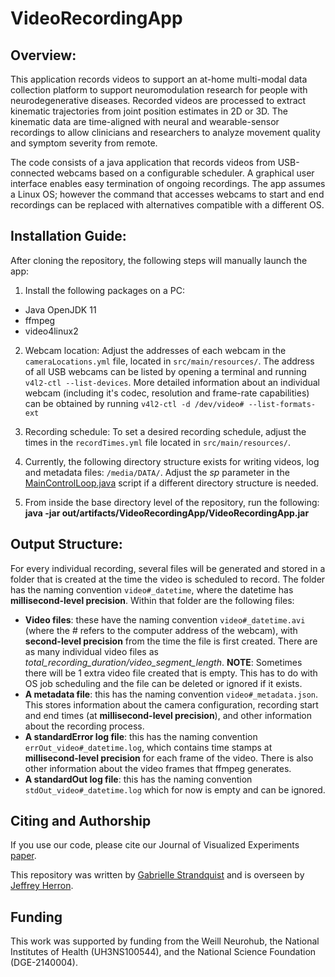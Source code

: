 # VideoRecordingApp

## Overview:
This application records videos to support an at-home multi-modal data collection platform to support neuromodulation research for people with neurodegenerative diseases. Recorded videos are processed to extract kinematic trajectories from joint position estimates in 2D or 3D. The kinematic data are time-aligned with neural and wearable-sensor recordings to allow clinicians and researchers to analyze movement quality and symptom severity from remote. 

The code consists of a java application that records videos from USB-connected webcams based on a configurable scheduler. A graphical user interface enables easy termination of ongoing recordings. The app assumes a Linux OS; however the command that accesses webcams to start and end recordings can be replaced with alternatives compatible with a different OS. 

## Installation Guide:
After cloning the repository, the following steps will manually launch the app:

1. Install the following packages on a PC:
* Java OpenJDK 11
* ffmpeg  
* video4linux2

2. Webcam location: Adjust the addresses of each webcam in the `cameraLocations.yml` file, located in `src/main/resources/`. The address of all USB webcams can be listed by opening a terminal and running `v4l2-ctl --list-devices`. More detailed information about an individual webcam (including it's codec, resolution and frame-rate capabilities) can be obtained by running `v4l2-ctl -d /dev/video# --list-formats-ext`

3. Recording schedule: To set a desired recording schedule, adjust the times in the `recordTimes.yml` file located in `src/main/resources/`.

4. Currently, the following directory structure exists for writing videos, log and metadata files: `/media/DATA/`. 
Adjust the _sp_ parameter in the [MainControlLoop.java](https://github.com/Weill-Neurohub-OPTiMaL/OPTiMaL_Cameras/blob/main/src/main/java/MainControlLoop.java) script if a different directory structure is needed.

5. From inside the base directory level of the repository, run the following: **java -jar out/artifacts/VideoRecordingApp/VideoRecordingApp.jar**


## Output Structure:
For every individual recording, several files will be generated and stored in a folder that is created at the time the video is scheduled to record. The folder has the naming convention `video#_datetime`, where the datetime has **millisecond-level precision**. Within that folder are the following files:
* **Video files**: these have the naming convention `video#_datetime.avi` (where the # refers to the computer address of the webcam), with **second-level precision** from the time the file is first created. There are as many individual video files as _total_recording_duration/video_segment_length_. **NOTE**: Sometimes there will be 1 extra video file created that is empty. This has to do with OS job scheduling and the file can be deleted or ignored if it exists.
* **A metadata file**: this has the naming convention `video#_metadata.json`. This stores information about the camera configuration, recording start and end times (at **millisecond-level precision**), and other information about the recording process.
* **A standardError log file**: this has the naming convention `errOut_video#_datetime.log`, which contains time stamps at **millisecond-level precision** for each frame of the video. There is also other information about the video frames that ffmpeg generates.
* **A standardOut log file**: this has the naming convention `stdOut_video#_datetime.log` which for now is empty and can be ignored.


## Citing and Authorship 
If you use our code, please cite our Journal of Visualized Experiments [paper](https://www.jove.com/methods-collections/2119). 

This repository was written by [Gabrielle Strandquist](https://github.com/strandquistg) and is overseen by [Jeffrey Herron](https://neurosurgery.uw.edu/bio/jeffrey-herron-phd). 

## Funding 
This work was supported by funding from the Weill Neurohub, the National Institutes of Health (UH3NS100544), and the National Science Foundation (DGE-2140004). 
